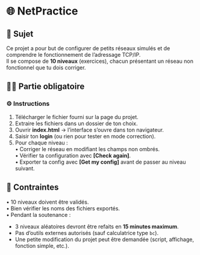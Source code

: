 # 🌐 NetPractice

## 📖 Sujet

Ce projet a pour but de configurer de petits réseaux simulés et de comprendre le fonctionnement de l’adressage TCP/IP.  
Il se compose de **10 niveaux** (exercices), chacun présentant un réseau non fonctionnel que tu dois corriger.  


## 🧑‍💻 Partie obligatoire

### ⚙️ Instructions
1. Télécharger le fichier fourni sur la page du projet.  
2. Extraire les fichiers dans un dossier de ton choix.  
3. Ouvrir **index.html** → l’interface s’ouvre dans ton navigateur.  
4. Saisir ton **login** (ou rien pour tester en mode correction).  
5. Pour chaque niveau :  
   • Corriger le réseau en modifiant les champs non ombrés.  
   • Vérifier ta configuration avec **[Check again]**.  
   • Exporter ta config avec **[Get my config]** avant de passer au niveau suivant.  


## 🔑 Contraintes

• 10 niveaux doivent être validés.  
• Bien vérifier les noms des fichiers exportés.  
• Pendant la soutenance :  
   - 3 niveaux aléatoires devront être refaits en **15 minutes maximum**.  
   - Pas d’outils externes autorisés (sauf calculatrice type `bc`).  
   - Une petite modification du projet peut être demandée (script, affichage, fonction simple, etc.).  





